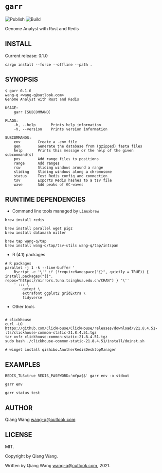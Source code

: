 # `garr`

![Publish](https://github.com/wang-q/garr/workflows/Publish/badge.svg)
![Build](https://github.com/wang-q/garr/workflows/Build/badge.svg)

Genome Analyst with Rust and Redis

## INSTALL

Current release: 0.1.0

```shell script
cargo install --force --offline --path .

```


## SYNOPSIS

```
$ garr 0.1.0
wang-q <wang-q@outlook.com>
Genome Analyst with Rust and Redis

USAGE:
    garr [SUBCOMMAND]

FLAGS:
    -h, --help       Prints help information
    -V, --version    Prints version information

SUBCOMMANDS:
    env        Create a .env file
    gen        Generate the database from (gzipped) fasta files
    help       Prints this message or the help of the given subcommand(s)
    pos        Add range files to positions
    range      Add ranges
    rsw        Sliding windows around a range
    sliding    Sliding windows along a chromosome
    status     Test Redis config and connection
    tsv        Exports Redis hashes to a tsv file
    wave       Add peaks of GC-waves

```

## RUNTIME DEPENDENCIES

* Command line tools managed by `Linuxbrew`

```shell script
brew install redis

brew install parallel wget pigz
brew install datamash miller

brew tap wang-q/tap
brew install wang-q/tap/tsv-utils wang-q/tap/intspan

```

* R (4.1) packages

```shell script
# R packages
parallel -j 1 -k --line-buffer '
    Rscript -e '\'' if (!requireNamespace("{}", quietly = TRUE)) { install.packages("{}", repos="https://mirrors.tuna.tsinghua.edu.cn/CRAN") } '\''
    ' ::: \
        getopt \
        extrafont ggplot2 gridExtra \
        tidyverse

```

* Other tools

```shell script

# clickhouse
curl -LO https://github.com/ClickHouse/ClickHouse/releases/download/v21.8.4.51-lts/clickhouse-common-static-21.8.4.51.tgz
tar xvfz clickhouse-common-static-21.8.4.51.tgz
sudo bash ./clickhouse-common-static-21.8.4.51/install/doinst.sh

# winget install qishibo.AnotherRedisDesktopManager

```

## EXAMPLES

```shell script
REDIS_TLS=true REDIS_PASSWORD='mYpa$$' garr env -o stdout

garr env

garr status test

```

## AUTHOR

Qiang Wang <wang-q@outlook.com>

## LICENSE

MIT.

Copyright by Qiang Wang.

Written by Qiang Wang <wang-q@outlook.com>, 2021.

